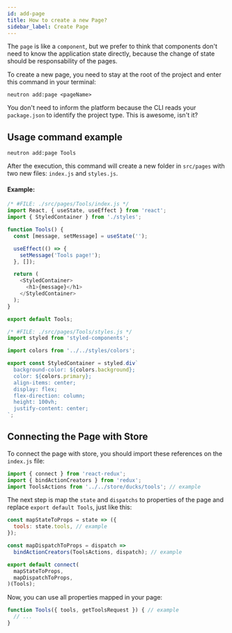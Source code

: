```yaml
---
id: add-page
title: How to create a new Page?
sidebar_label: Create Page
---
```


The `page` is like a `component`, but we prefer to think that components don't need to know the application state directly, because the change of state should be responsability of the pages.

To create a new page, you need to stay at the root of the project and enter this command in your terminal:

```shell
neutron add:page <pageName>
```

You don't need to inform the platform because the CLI reads your `package.json` to identify the project type. This is awesome, isn't it?


## Usage command example

```shell
neutron add:page Tools
```

After the execution, this command will create a new folder in `src/pages` with two new files: `index.js` and `styles.js`.

#### Example:

```js
/* #FILE: ./src/pages/Tools/index.js */
import React, { useState, useEffect } from 'react';
import { StyledContainer } from './styles';

function Tools() {
  const [message, setMessage] = useState('');

  useEffect(() => {
    setMessage('Tools page!');
  }, []);

  return (
    <StyledContainer>
      <h1>{message}</h1>
    </StyledContainer>
  );
}

export default Tools;
```

```js
/* #FILE: ./src/pages/Tools/styles.js */
import styled from 'styled-components';

import colors from '../../styles/colors';

export const StyledContainer = styled.div`
  background-color: ${colors.background};
  color: ${colors.primary};
  align-items: center;
  display: flex;
  flex-direction: column;
  height: 100vh;
  justify-content: center;
`;
```


## Connecting the Page with Store

To connect the page with store, you should import these references on the `index.js` file:

```js
import { connect } from 'react-redux';
import { bindActionCreators } from 'redux';
import ToolsActions from '../../store/ducks/tools'; // example
```

The next step is map the `state` and `dispatchs` to properties of the page and replace `export default Tools`, just like this:


```js
const mapStateToProps = state => ({
  tools: state.tools, // example
});

const mapDispatchToProps = dispatch => 
  bindActionCreators(ToolsActions, dispatch); // example

export default connect(
  mapStateToProps,
  mapDispatchToProps,
)(Tools);
```

Now, you can use all properties mapped in your page:

```js
function Tools({ tools, getToolsRequest }) { // example
  // ...
}
```

